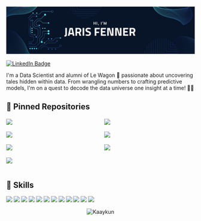 ![Jaris's GitHub Banner](./assets/Banner_Jaris_Fenner.jpg)

[![LinkedIn Badge](https://img.shields.io/badge/LinkedIn-Profile-informational?style=flat&logo=linkedin&logoColor=white&color=0D76A8)](https://www.linkedin.com/in/jaris-fenner/)

I'm a Data Scientist and alumni of Le Wagon 🚗 passionate about uncovering tales hidden within data. From wrangling numbers to crafting predictive models, I'm on a quest to decode the data universe one insight at a time! 🚀✨
<br>

📌 Pinned Repositories
---
<div style="display: flex; flex-wrap: wrap; justify-content: space-between;">

  <a href="https://github.com/Kaaykun/SignFlow" style="flex: 0 0 48%; margin-bottom: 1rem;">
    <img align="center" src="https://github-readme-stats.vercel.app/api/pin/?username=Kaaykun&repo=SignFlow&title_color=ffffff&text_color=c9cacc&icon_color=4AB197&bg_color=1A2B34"/>
  </a>

  <a href="https://github.com/Kaaykun/TomatoLeafDisease" style="flex: 0 0 48%; margin-bottom: 1rem;">
    <img align="center" src="https://github-readme-stats.vercel.app/api/pin/?username=Kaaykun&repo=TomatoLeafDisease&title_color=ffffff&text_color=c9cacc&icon_color=4AB197&bg_color=1A2B34"/>
  </a>

  <a href="https://github.com/Kaaykun/KaggleCompetition01" style="flex: 0 0 48%; margin-bottom: 1rem;">
    <img align="center" src="https://github-readme-stats.vercel.app/api/pin/?username=Kaaykun&repo=KaggleCompetition01&title_color=ffffff&text_color=c9cacc&icon_color=4AB197&bg_color=1A2B34"/>
  </a>

  <a href="https://github.com/Kaaykun/KayBot" style="flex: 0 0 48%; margin-bottom: 1rem;">
    <img align="center" src="https://github-readme-stats.vercel.app/api/pin/?username=Kaaykun&repo=KayBot&title_color=ffffff&text_color=c9cacc&icon_color=4AB197&bg_color=1A2B34"/>
  </a>

  <a href="https://github.com/Kaaykun/KaguiTheBat" style="flex: 0 0 48%; margin-bottom: 1rem;">
    <img align="center" src="https://github-readme-stats.vercel.app/api/pin/?username=Kaaykun&repo=KaguiTheBat&title_color=ffffff&text_color=c9cacc&icon_color=4AB197&bg_color=1A2B34"/>
  </a>

  <a href="https://github.com/Kaaykun/OlistAnalysis" style="flex: 0 0 48%; margin-bottom: 1rem;">
    <img align="center" src="https://github-readme-stats.vercel.app/api/pin/?username=Kaaykun&repo=OlistAnalysis&title_color=ffffff&text_color=c9cacc&icon_color=4AB197&bg_color=1A2B34"/>
  </a>

  <a href="https://github.com/Kaaykun/DataScrubber" style="flex: 0 0 48%; margin-bottom: 1rem;">
    <img align="center" src="https://github-readme-stats.vercel.app/api/pin/?username=Kaaykun&repo=DataScrubber&title_color=ffffff&text_color=c9cacc&icon_color=4AB197&bg_color=1A2B34"/>
  </a>

</div>

💼 Skills
---
![](https://img.shields.io/badge/Code-Python-informational?style=flat&logo=python&logoColor=white&color=4AB197)
![](https://img.shields.io/badge/Machine%20Learning-ML%20Algorithms-4AB197?style=flat&logo=machinelearningmastery&logoColor=white)
![](https://img.shields.io/badge/Scikit--learn-Machine%20Learning-4AB197?style=flat&logo=scikit-learn&logoColor=white)
![](https://img.shields.io/badge/Deep%20Learning-Neural%20Networks-4AB197?style=flat&logo=deeplearningai&logoColor=white)
![](https://img.shields.io/badge/TensorFlow-Deep%20Learning-4AB197?style=flat&logo=tensorflow&logoColor=white)
![](https://img.shields.io/badge/Pandas-Data%20Manipulation-4AB197?style=flat&logo=pandas&logoColor=white)
![](https://img.shields.io/badge/SQL-Database%20Management-4AB197?style=flat&logo=sql&logoColor=white)
![](https://img.shields.io/badge/Jupyter%20Notebook-Interactive%20Computing-4AB197?style=flat&logo=jupyter&logoColor=white)
![](https://img.shields.io/badge/Docker-Containerization-4AB197?style=flat&logo=docker&logoColor=white)
![](https://img.shields.io/badge/FastAPI-Fast%20Web%20APIs-4AB197?style=flat&logo=fastapi&logoColor=white)
![](https://img.shields.io/badge/Google%20Cloud%20Platform-Cloud%20Services-4AB197?style=flat&logo=googlecloud&logoColor=white)
![](https://img.shields.io/badge/Google%20BigQuery-Big%20Data%20Querying-4AB197?style=flat&logo=googlecloud&logoColor=white)

<p align="center">
  <img src="https://komarev.com/ghpvc/?username=Kaaykun&label=Profile%20views&color=0e75b6&style=flat" alt="Kaaykun" />
</p>
